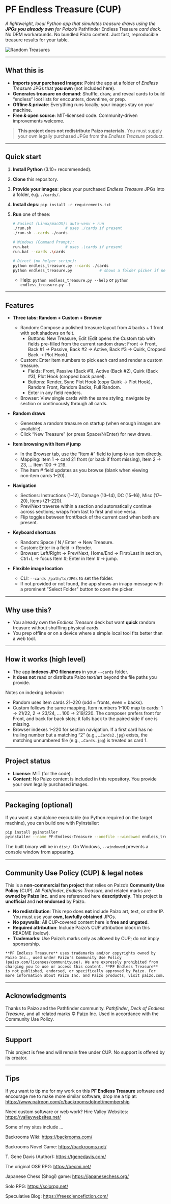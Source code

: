 # PF Endless Treasure (CUP)

*A lightweight, local Python app that simulates treasure draws using the **JPGs you already own** for Paizo’s* Pathfinder Endless Treasure *card deck.*
No DRM workarounds. No bundled Paizo content. Just fast, reproducible treasure results for your table.

![Random Treasures](./random_treasure.png)

---

## What this is

* **Imports your purchased images**: Point the app at a folder of *Endless Treasure* JPGs that **you own** (not included here).
* **Generates treasure on demand**: Shuffle, draw, and reveal cards to build “endless” loot lists for encounters, downtime, or prep.
* **Offline & private**: Everything runs locally; your images stay on your machine.
* **Free & open source**: MIT‑licensed code. Community‑driven improvements welcome.

> **This project does not redistribute Paizo materials.** You must supply your own legally purchased JPGs from the *Endless Treasure* product.

---

## Quick start

1. **Install Python** (3.10+ recommended).
2. **Clone** this repository.
3. **Provide your images**: place your purchased *Endless Treasure* JPGs into a folder, e.g. `./cards/`.
4. **Install deps**: `pip install -r requirements.txt`
5. **Run** one of these:

   ```bash
   # Easiest (Linux/macOS): auto-venv + run
   ./run.sh               # uses ./cards if present
   ./run.sh --cards ./cards

   # Windows (Command Prompt):
   run.bat                # uses .\cards if present
   run.bat --cards .\cards

   # Direct (no helper script):
   python endless_treasure.py --cards ./cards
   python endless_treasure.py            # shows a folder picker if needed
   ```

   - Help: `python endless_treasure.py --help` or `python endless_treasure.py -?`

---

## Features

* **Three tabs: Random + Custom + Browser**
  - Random: Compose a polished treasure layout from 4 backs + 1 front with soft shadows on felt.
    - Buttons: New Treasure, Edit (Edit opens the Custom tab with fields pre-filled from the current random draw: Front → Front, Back #1 → Passive, Back #2 → Active, Back #3 → Quirk, Cropped Back → Plot Hook).
  - Custom: Enter item numbers to pick each card and render a custom treasure.
    - Fields: Front, Passive (Back #1), Active (Back #2), Quirk (Back #3), Plot Hook (cropped back panel).
    - Buttons: Render, Sync Plot Hook (copy Quirk → Plot Hook), Random Front, Random Backs, Full Random.
    - Enter in any field renders.
  - Browser: View single cards with the same styling; navigate by section or continuously through all cards.

* **Random draws**
  - Generates a random treasure on startup (when enough images are available).
  - Click “New Treasure” (or press Space/N/Enter) for new draws.

* **Item browsing with Item # jump**
  - In the Browser tab, use the “Item #” field to jump to an item directly.
  - Mapping: Item 1 → card 21 front (or back if front missing), Item 2 → 23, … Item 100 → 219.
  - The Item # field updates as you browse (blank when viewing non‑item cards 1–20).

* **Navigation**
  - Sections: Instructions (1–12), Damage (13–14), DC (15–16), Misc (17–20), Items (21–220).
  - Prev/Next traverse within a section and automatically continue across sections; wraps from last to first and vice versa.
  - Flip toggles between front/back of the current card when both are present.

* **Keyboard shortcuts**
  - Random: Space / N / Enter → New Treasure.
  - Custom: Enter in a field → Render.
  - Browser: Left/Right → Prev/Next, Home/End → First/Last in section, Ctrl+L → focus Item #; Enter in Item # → jump.

* **Flexible image location**
  - CLI: `--cards /path/to/JPGs` to set the folder.
  - If not provided or not found, the app shows an in‑app message with a prominent "Select Folder" button to open the picker.


---

## Why use this?

* You already own the *Endless Treasure* deck but want **quick** random treasure without shuffling physical cards.
* You prep offline or on a device where a simple local tool fits better than a web tool.

---

## How it works (high level)

* The app **indexes JPG filenames** in your `--cards` folder.
* It **does not** read or distribute Paizo text/art beyond the file paths you provide.

Notes on indexing behavior:
- Random uses item cards 21–220 (odd = fronts, even = backs).
- Custom follows the same mapping. Item numbers 1–100 map to cards: 1 → 21/22, 2 → 23/24, … 100 → 219/220. The composer prefers front for Front, and back for back slots; it falls back to the paired side if one is missing.
- Browser indexes 1–220 for section navigation. If a first card has no trailing number but a matching “2” (e.g., `…Cards2.jpg`) exists, the matching unnumbered file (e.g., `…Cards.jpg`) is treated as card 1.

---

## Project status

* **License**: MIT (for the code).
* **Content**: No Paizo content is included in this repository. You provide your own legally purchased images.

---

## Packaging (optional)

If you want a standalone executable (no Python required on the target machine), you can build one with PyInstaller:

```bash
pip install pyinstaller
pyinstaller --name PF-Endless-Treasure --onefile --windowed endless_treasure.py
```

The built binary will be in `dist/`. On Windows, `--windowed` prevents a console window from appearing.

---

## Community Use Policy (CUP) & legal notes

This is a **non‑commercial fan project** that relies on Paizo’s **Community Use Policy** (CUP). All *Pathfinder*, *Endless Treasure*, and related marks are **owned by Paizo Inc.** and are referenced here **descriptively**. This project is **unofficial** and **not endorsed** by Paizo.

* **No redistribution**: This repo does **not** include Paizo art, text, or other IP. You must use your **own, lawfully obtained** JPGs.
* **No paywalls**: All CUP‑covered content here is **free and ungated**.
* **Required attribution**: Include Paizo’s CUP attribution block in this README (below).
* **Trademarks**: Use Paizo’s marks only as allowed by CUP; do not imply sponsorship.

 ```
 **PF Endless Treasure** uses trademarks and/or copyrights owned by Paizo Inc., used under Paizo's Community Use Policy
(paizo.com/licenses/communityuse). We are expressly prohibited from charging you to use or access this content. **PF Endless Treasure**
 is not published, endorsed, or specifically approved by Paizo. For more information about Paizo Inc. and Paizo products, visit paizo.com.
```

---

## Acknowledgments

Thanks to Paizo and the Pathfinder community. *Pathfinder*, *Deck of Endless Treasure*, and all related marks © Paizo Inc. Used in accordance with the Community Use Policy.

---

## Support

This project is free and will remain free under CUP. No support is offered by its creator.

---

## Tips

If you want to tip me for my work on this **PF Endless Treasure** software and encourage me to make more similar software, drop me a tip at: https://www.patreon.com/c/backroomsdotnet/membership

Need custom software or web work? Hire Valley Websites: https://valleywebsites.net/

Some of my sites include ...

Backrooms Wiki: https://backrooms.com/

Backrooms Novel Game: https://backrooms.net/

T. Gene Davis (Author): https://tgenedavis.com/

The original OSR RPG: https://becmi.net/

Japanese Chess (Shogi) game: https://japanesechess.org/

Solo RPG: https://solorpg.net/

Speculative Blog: https://freesciencefiction.com/
